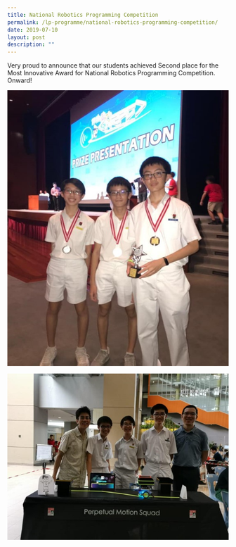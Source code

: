```yaml
---
title: National Robotics Programming Competition
permalink: /lp-programme/national-robotics-programming-competition/
date: 2019-07-10
layout: post
description: ""
---
```

Very proud to announce that our students achieved Second place for the Most Innovative Award for National Robotics Programming Competition. Onward!

![Our students achieved Second place for the Most Innovative Award for National Robotics Programming Competition](/images/National-Robotics-1.jpeg)

![Our students achieved Second place for the Most Innovative Award for National Robotics Programming Competition](/images/National-Robotics-2.jpeg)
